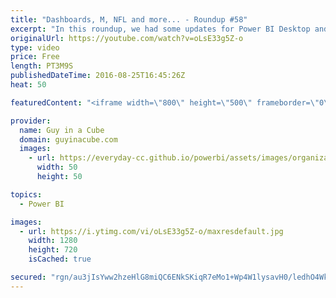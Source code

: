 ```yaml
---
title: "Dashboards, M, NFL and more... - Roundup #58"
excerpt: "In this roundup, we had some updates for Power BI Desktop and the Publisher for Excel. Also Avi Singh talks about how to personalize your dashboard. Chris Webb talks about how to avoid a potential refresh issue. Dustin Ryan gets us ready for the start of NFL and Fantasy Football!  How to Personalize"
originalUrl: https://youtube.com/watch?v=oLsE33g5Z-o
type: video
price: Free
length: PT3M9S
publishedDateTime: 2016-08-25T16:45:26Z
heat: 50

featuredContent: "<iframe width=\"800\" height=\"500\" frameborder=\"0\" src=\"https://www.youtube.com/embed/oLsE33g5Z-o\" allow=\"accelerometer; autoplay; encrypted-media; gyroscope; picture-in-picture\" allowfullscreen></iframe>"

provider:
  name: Guy in a Cube
  domain: guyinacube.com
  images:
    - url: https://everyday-cc.github.io/powerbi/assets/images/organizations/guyinacube.com-50x50.jpg
      width: 50
      height: 50

topics:
  - Power BI

images:
  - url: https://i.ytimg.com/vi/oLsE33g5Z-o/maxresdefault.jpg
    width: 1280
    height: 720
    isCached: true

secured: "rgn/au3jIsYww2hzeHlG8miQC6ENkSKiqR7eMo1+Wp4W1lysavH0/ledhO4Wkb+L01ADlqqoiFTuZ2H3XnLpFu5TJTp9SNkitdchkYAY9GcISpqGG5tzDPkhP0LKkofMIIiUfEYaAxIlTIdFQ4OtKvRAtihCeLvMmmTZ56d0ngV/7NEolf40Uyj2bp865kRgCUOb17QNnFbWMSbrs655fzfFElEbOGUq7rVwsXtLOayg+TsLiMWeOyWpVvrxJLVm6LhTCVHKk5Wh2PkDAOi/tn1pRlGCHK/FJ2JrP8cYGpt3yXZ3TAJW2m5ESB8mjwsWlwDoNPhUe5+Meeoq6qCkjLNfDAFWQz68VgXopARGx+oJsR1WLssyVoWvOz29vpyz8P4HG7DRa6PKjtNB+J6XRy/7XZ4sLE9vMYU7QhwKsnA=;4U5oH6z6I3r1N5mu/Gdm+g=="
---
```


